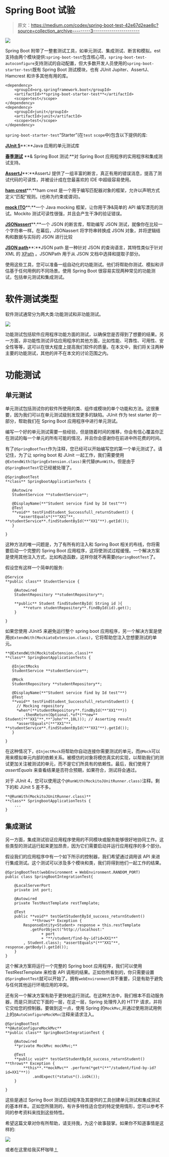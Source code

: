 # Spring Boot 试验

> 原文：<https://medium.com/codex/spring-boot-test-42e67d2eae8c?source=collection_archive---------3----------------------->

![](img/cdecda4868eb129822f514d2def63ca3.png)

Spring Boot 附带了一整套测试工具，如单元测试、集成测试、断言和模拟。est 支持由两个模块提供:`spring-boot-test`包含核心项，`spring-boot-test-autoconfigure`支持测试的自动配置，但大多数开发人员使用的`spring-boot-starter-test`既有 Spring Boot 测试模块，也有 JUnit Jupiter、AssertJ、Hamcrest 和许多其他有用的库。

```
<dependency>     
    <groupId>org.springframework.boot</groupId>     
    <artifactId>**spring-boot-starter-test**</artifactId>
    <scope>test</scope>     
</dependency>
<dependency>
    <groupId>junit</groupId>
    <artifactId>junit</artifactId>
    <scope>test</scope>
</dependency>
```

`spring-boot-starter-test`“Starter”(在`test` `scope`中)包含以下提供的库:

[**JUnit 5**](https://junit.org/junit5/)**:**Java 应用的单元测试库

[**春季测试**](https://docs.spring.io/spring-framework/docs/5.3.17/reference/html/testing.html#integration-testing) **& Spring Boot 测试:**对 Spring Boot 应用程序的实用程序和集成测试支持。

[**AssertJ**](https://assertj.github.io/doc/)**:**AssertJ 提供了一组丰富的断言，真正有用的错误消息，提高了测试代码的可读性，并被设计成在您最喜欢的 IDE 中超级容易使用。

[**ham crest**](https://github.com/hamcrest/JavaHamcrest)**:**ham crest 是一个用于编写匹配器对象的框架，允许以声明方式定义“匹配”规则。(也称为约束或谓词)。

[**mock ITO**](https://site.mockito.org/)**:**一个 Java mocking 框架，让你用干净&简单的 API 编写漂亮的测试。Mockito 测试可读性很强，并且会产生干净的验证错误。

[**JSONassert**](https://github.com/skyscreamer/JSONassert)**:**一个 JSON 的断言库，帮助编写 JSON 测试，就像你在比较一个字符串一样。在幕后，JSONassert 将字符串转换成 JSON 对象，并将逻辑结构和数据与实际的 JSON 进行比较

[**JSON path**](https://github.com/jayway/JsonPath)**:**JSON path 是一种针对 JSON 的查询语言，其特性类似于针对 XML 的 [XPath](https://en.wikipedia.org/wiki/XPath) 。JSONPath 用于从 JSON 文档中选择和提取子部分。

使用这些工具，您可以准备一组自动化的功能测试。他们将帮助你测试、模拟和评估基于任何用例的不同场景。使用 Spring Boot 很容易实现两种常见的功能测试，包括单元测试和集成测试。

# 软件测试类型

软件测试通常分为两大类:功能测试和非功能测试。

![](img/a378365e0d5198d2631fbe294e53adc5.png)

功能测试包括软件应用程序功能方面的测试，以确保您是否得到了想要的结果。另一方面，非功能性测试评估应用程序的其他方面，比如性能、可靠性、可用性、安全性等等，这可以在很大程度上提高我们软件的质量。在本文中，我们将关注两种主要的功能测试，其他的并不在本文的讨论范围之内。

# 功能测试

## 单元测试

单元测试包括测试你的软件所使用的类、组件或模块的单个功能和方法。这很重要，因为我们可以在单元测试级别发现更多的缺陷。JUnit 作为 test starter 的一部分，帮助我们在 Spring Boot 应用程序中进行单元测试。

编写一个好的单元测试需要一些经验，但是随着时间的推移，你会有信心覆盖你正在测试的每一个单元的所有可能的情况，并且你会感谢你在前进中所花费的时间。

有了`@SpringBootTest`作为注释，您已经可以开始编写您的第一个单元测试了。请记住，为了让 spring boot 和 JUnit 一起工作，我们需要使用`@ExtendWith(SpringExtension.class)`来代替`@RunWith`，但是由于`@SpringBootTest`它已经被处理了。

```
@SpringBootTest
**class** SpringbootApplicationTests {

   @Autowire
   StudentService **studentService**;

   @DisplayName(**"Student service find by Id test"**)
   @Test
   **void** testFindStudent_Successfull_returnStudent() {
      *assertEquals*(**"XX1"**, **studentService**.findStudentById(**"XX1"**).getId());
   }

}
```

这种方法的唯一问题是，为了有所有的注入和 Spring Boot 相关的布线，你将需要启动一个完整的 Spring Boot 应用程序，这将使测试过程缓慢。一个解决方案是使用其他注入方式，比如构造函数，这样你就不再需要`@SpringBootTest`了。

假设您有这样一个简单的服务:

```
@Service
**public class** StudentService {

    @Autowired
    StudentRepository **studentRepository**;

    **public** Student findStudentById( String id ){
        **return studentRepository**.findById(id).get();
    }

}
```

如果您使用 JUnit5 来避免运行整个 spring boot 应用程序，另一个解决方案是使用`@ExtendWith(MockiatoExtension.class)`，它将帮助您注入您想要测试的单元。

```
**@ExtendWith(MockitoExtension.class)**
**class** SpringbootApplicationTests {

   @InjectMocks
   StudentService **studentService**;

   @Mock
   StudentRepository **studentRepository**;

   @DisplayName(**"Student service find by Id test"**)
   @Test
   **void** testFindStudent_Successfull_returnStudent() {
     // Mocking repository
     *when*(**studentRepository**.findById(**"XX1"**))
        .thenReturn(Optional.*of*(**new** Student(**"XX1"**,**"John"**,10L))); // Asserting result
     *assertEquals*(**"XX1"**, **studentService**.findStudentById(**"XX1"**).getId());
   }

}
```

在这种情况下，`@InjectMock`将帮助你自动连接你需要测试的单元，而`@Mock`可以用来模拟单元内部的依赖关系。被模仿的对象将模仿真实的实现，以帮助我们的测试更加关注被测试的单元，而不是它们所具有的依赖性。最后，我们使用了 *assertEquals* 来查看结果是否符合预期，如果符合，测试将会通过。

对于 JUnit 4，您可以使用这个`@RunWith(MockitoJUnitRunner.class)`注释。剩下的和 JUnit 5 差不多。

```
**@RunWith(MockitoJUnitRunner.class)**
**class** SpringbootApplicationTests {
    ...
}
```

## 集成测试

另一方面，集成测试验证应用程序使用的不同模块或服务能够很好地协同工作。这些类型的测试运行起来更加昂贵，因为它们需要启动并运行应用程序的多个部分。

假设我们的应用程序中有一个如下所示的控制器，我们希望通过调用该 API 来进行集成测试。这个测试可以涉及多个模块和类，我们将得到他们一起工作的结果。

```
@SpringBootTest(webEnvironment = WebEnvironment.RANDOM_PORT)
public class SpringBootIntegrationTest{

    @LocalServerPort
    private int port;

    @Autowired
    private TestRestTemplate restTemplate;

    @Test
    public **void** testGetStudentById_success_returnStudent() 
            **throws** Exception {
        ResponseEntity<Student> response = this.restTemplate
           .getForObject("http://localhost:" 
                + port 
                + "**/student/find-by-id?id=XX1**"
		, Student.class); *assertEquals*(**"XX1"**, response.getBody().getId());
    }
}
```

这个解决方案将运行一个完整的 Spring boot 应用程序，我们可以使用 TestRestTemplate 来检查 API 调用的结果。正如你所看到的，你只需要设置`@SpringBootTest`就可以开始了。拥有`webEnvironment`并不重要，只是有助于避免与任何其他运行环境应用的冲突。

还有另一个解决方案有助于更快地运行测试。在这种方法中，我们根本不启动服务器，而是只测试它下面的一层，在这一层，Spring 处理传入的 HTTP 请求，并将它交给您的控制器。要做到这一点，使用 Spring 的`MockMvc`,并通过使用测试用例上的`@AutoConfigureMockMvc`注释来请求注入。

```
@SpringBootTest
**@AutoConfigureMockMvc**
**public class** SpringBootIntegrationTest {

    @Autowired
    **private MockMvc mockMvc;**

    @Test
    **public void** testGetStudentById_success_returnStudent() **throws** Exception {
        **this**.**mockMvc** .perform(*get*(**"/student/find-by-id?id=XX1"**))
            .andExpect(*status*().isOk());
    }

}
```

这些是通过 Spring Boot 测试启动程序及其提供的工具创建单元测试和集成测试的基本样本。正如您所猜测的，有许多特性适合您的特定使用情形，您可以参考不同的参考资料来找到这些特性。

希望这篇文章对你有所帮助，请支持我，为这个故事鼓掌。如果你不知道事情是这样的:

![](img/d8ead00c53af87b68a953ecb2b581ba5.png)

或者在这里给我买杯咖啡[！](https://www.buymeacoffee.com/fpashaee)
